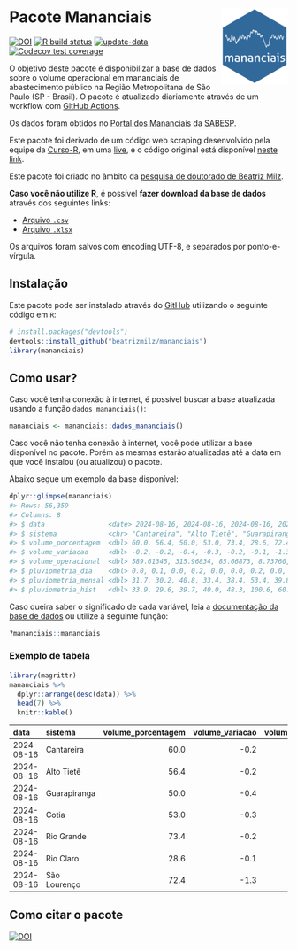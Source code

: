 
<!-- README.md is generated from README.Rmd. Please edit that file -->

# Pacote Mananciais <img src="man/figures/hexlogo.png" align="right" width = "120px"/>

<!-- badges: start -->

[![DOI](https://zenodo.org/badge/DOI/10.5281/zenodo.4733056.svg)](https://doi.org/10.5281/zenodo.4733056)
[![R build
status](https://github.com/beatrizmilz/mananciais/workflows/R-CMD-check/badge.svg)](https://github.com/beatrizmilz/mananciais/actions)
[![update-data](https://github.com/beatrizmilz/mananciais/actions/workflows/2-update_data.yaml/badge.svg)](https://github.com/beatrizmilz/mananciais/actions/workflows/2-update_data.yaml)
[![Codecov test
coverage](https://codecov.io/gh/beatrizmilz/mananciais/branch/master/graph/badge.svg)](https://codecov.io/gh/beatrizmilz/mananciais?branch=master)
<!-- badges: end -->

O objetivo deste pacote é disponibilizar a base de dados sobre o volume
operacional em mananciais de abastecimento público na Região
Metropolitana de São Paulo (SP - Brasil). O pacote é atualizado
diariamente através de um workflow com [GitHub
Actions](https://github.com/beatrizmilz/mananciais/actions).

Os dados foram obtidos no [Portal dos
Mananciais](http://mananciais.sabesp.com.br/Situacao) da
[SABESP](http://site.sabesp.com.br/site/Default.aspx).

Este pacote foi derivado de um código web scraping desenvolvido pela
equipe da [Curso-R](https://www.curso-r.com/), em uma
[live](https://youtu.be/jvZIxrMmOcQ), e o código original está
disponível [neste
link](https://github.com/curso-r/lives/blob/master/drafts/20200730_scraper_sabesp.R).

Este pacote foi criado no âmbito da [pesquisa de doutorado de Beatriz
Milz](https://beatrizmilz.github.io/tese/).

**Caso você não utilize R**, é possível **fazer download da base de
dados** através dos seguintes links:

- [Arquivo
  `.csv`](https://github.com/beatrizmilz/mananciais/raw/master/inst/extdata/mananciais.csv)
- [Arquivo
  `.xlsx`](https://github.com/beatrizmilz/mananciais/blob/master/inst/extdata/mananciais.xlsx?raw=true)

Os arquivos foram salvos com encoding UTF-8, e separados por
ponto-e-vírgula.

## Instalação

Este pacote pode ser instalado através do [GitHub](https://github.com/)
utilizando o seguinte código em `R`:

``` r
# install.packages("devtools")
devtools::install_github("beatrizmilz/mananciais")
library(mananciais)
```

## Como usar?

Caso você tenha conexão à internet, é possível buscar a base atualizada
usando a função `dados_mananciais()`:

``` r
mananciais <- mananciais::dados_mananciais() 
```

Caso você não tenha conexão à internet, você pode utilizar a base
disponível no pacote. Porém as mesmas estarão atualizadas até a data em
que você instalou (ou atualizou) o pacote.

Abaixo segue um exemplo da base disponível:

``` r
dplyr::glimpse(mananciais)
#> Rows: 56,359
#> Columns: 8
#> $ data                <date> 2024-08-16, 2024-08-16, 2024-08-16, 2024-08-16, 2…
#> $ sistema             <chr> "Cantareira", "Alto Tietê", "Guarapiranga", "Cotia…
#> $ volume_porcentagem  <dbl> 60.0, 56.4, 50.0, 53.0, 73.4, 28.6, 72.4, 60.2, 56…
#> $ volume_variacao     <dbl> -0.2, -0.2, -0.4, -0.3, -0.2, -0.1, -1.3, -0.2, -0…
#> $ volume_operacional  <dbl> 589.61345, 315.96834, 85.66873, 8.73760, 82.35906,…
#> $ pluviometria_dia    <dbl> 0.0, 0.1, 0.0, 0.2, 0.0, 0.0, 0.2, 0.0, 0.2, 0.0, …
#> $ pluviometria_mensal <dbl> 31.7, 30.2, 40.8, 33.4, 38.4, 53.4, 39.8, 31.7, 30…
#> $ pluviometria_hist   <dbl> 33.9, 29.6, 39.7, 40.0, 48.3, 100.6, 60.8, 33.9, 2…
```

Caso queira saber o significado de cada variável, leia a [documentação
da base de
dados](https://beatrizmilz.github.io/mananciais/reference/mananciais.html)
ou utilize a seguinte função:

``` r
?mananciais::mananciais
```

### Exemplo de tabela

``` r
library(magrittr)
mananciais %>% 
  dplyr::arrange(desc(data)) %>% 
  head(7) %>%
  knitr::kable()
```

| data       | sistema      | volume_porcentagem | volume_variacao | volume_operacional | pluviometria_dia | pluviometria_mensal | pluviometria_hist |
|:-----------|:-------------|-------------------:|----------------:|-------------------:|-----------------:|--------------------:|------------------:|
| 2024-08-16 | Cantareira   |               60.0 |            -0.2 |          589.61345 |              0.0 |                31.7 |              33.9 |
| 2024-08-16 | Alto Tietê   |               56.4 |            -0.2 |          315.96834 |              0.1 |                30.2 |              29.6 |
| 2024-08-16 | Guarapiranga |               50.0 |            -0.4 |           85.66873 |              0.0 |                40.8 |              39.7 |
| 2024-08-16 | Cotia        |               53.0 |            -0.3 |            8.73760 |              0.2 |                33.4 |              40.0 |
| 2024-08-16 | Rio Grande   |               73.4 |            -0.2 |           82.35906 |              0.0 |                38.4 |              48.3 |
| 2024-08-16 | Rio Claro    |               28.6 |            -0.1 |            3.90845 |              0.0 |                53.4 |             100.6 |
| 2024-08-16 | São Lourenço |               72.4 |            -1.3 |           64.26606 |              0.2 |                39.8 |              60.8 |

## Como citar o pacote

[![DOI](https://zenodo.org/badge/DOI/10.5281/zenodo.4733056.svg)](https://doi.org/10.5281/zenodo.4733056)
